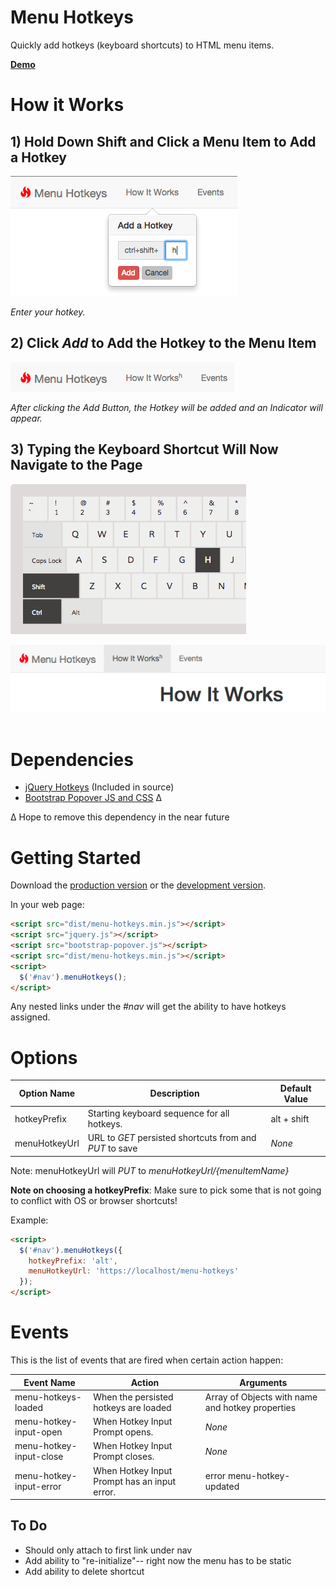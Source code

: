# Menu Hotkeys

Quickly add hotkeys (keyboard shortcuts) to HTML menu items.

**[Demo](http://jonmbake.github.io/menu-hotkeys/demo.html)**

# How it Works

## 1) Hold Down Shift and Click a Menu Item to Add a Hotkey

![Hotkey Prompt](https://raw.githubusercontent.com/jonmbake/screenshots/master/menu-hotkeys/hotkeys_dbl_click.png)

*Enter your hotkey.*

## 2) Click *Add* to Add the Hotkey to the Menu Item

![Hotkey Indicator](https://raw.githubusercontent.com/jonmbake/screenshots/master/menu-hotkeys/hotkeys_indicator.png)

*After clicking the Add Button, the Hotkey will be added and an Indicator will appear.*&nbsp;&nbsp;&nbsp;

## 3) Typing the Keyboard Shortcut Will Now Navigate to the Page

![Typing Shortcut](https://raw.githubusercontent.com/jonmbake/screenshots/master/menu-hotkeys/hotkeys_keyboard.png)

![Typing Shortcut](https://raw.githubusercontent.com/jonmbake/screenshots/master/menu-hotkeys/hotkeys_nav.png)&nbsp;&nbsp;&nbsp;

# Dependencies

- [jQuery Hotkeys](https://github.com/jeresig/jquery.hotkeys) (Included in source)
- [Bootstrap Popover JS and CSS](https://github.com/twbs/bootstrap) &Delta;

&Delta; Hope to remove this dependency in the near future

# Getting Started
Download the [production version][min] or the [development version][max].

[min]: https://raw.github.com/jonmbake/menu-hotkeys/master/dist/menu-hotkeys.min.js
[max]: https://raw.github.com/jonmbake/menu-hotkeys/master/dist/menu-hotkeys.js

In your web page:

```html
<script src="dist/menu-hotkeys.min.js"></script>
<script src="jquery.js"></script>
<script src="bootstrap-popover.js"></script>
<script src="dist/menu-hotkeys.min.js"></script>
<script>
  $('#nav').menuHotkeys();
</script>
```

Any nested links under the *#nav* will get the ability to have hotkeys assigned.

# Options

Option Name          | Description | Default Value
---------------------|------------ | -------------
hotkeyPrefix         | Starting keyboard sequence for all hotkeys. | alt + shift
menuHotkeyUrl | URL to *GET* persisted shortcuts from and *PUT* to save | *None*

Note: menuHotkeyUrl will *PUT* to *menuHotkeyUrl/{menuItemName}*

**Note on choosing a hotkeyPrefix**: Make sure to pick some that is not going to conflict with OS or browser shortcuts!

Example:

```html
<script>
  $('#nav').menuHotkeys({
    hotkeyPrefix: 'alt',
    menuHotkeyUrl: 'https://localhost/menu-hotkeys'
  });
</script>

```

# Events

This is the list of events that are fired when certain action happen:

Event Name          | Action                                 | Arguments
--------------------| ------------------------------------------- | ----------
menu-hotkeys-loaded | When the persisted hotkeys are loaded | Array of Objects with name and hotkey properties
menu-hotkey-input-open | When Hotkey Input Prompt opens. | *None*
menu-hotkey-input-close | When Hotkey Input Prompt closes. | *None*
menu-hotkey-input-error | When Hotkey Input Prompt has an input error. | error menu-hotkey-updated | When hotkey is updated | Object with name and hotkey properties


## To Do

- Should only attach to first link under nav
- Add ability to "re-initialize"-- right now the menu has to be static
- Add ability to delete shortcut
